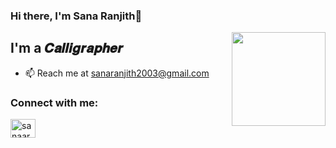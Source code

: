 ### Hi there, I'm Sana Ranjith👋

<img align='right' src='https://github.com/Rishit-dagli/Rishit-dagli/blob/master/images/octocat-anime.gif' width='150"'>

## I'm a 𝑪𝒂𝒍𝒍𝒊𝒈𝒓𝒂𝒑𝒉𝒆𝒓

- 📫 Reach me at sanaranjith2003@gmail.com

### Connect with me:

<a href="https://instagram.com/sanaaranjith" target="blank"><img align="center" src="https://raw.githubusercontent.com/rahuldkjain/github-profile-readme-generator/master/src/images/icons/Social/instagram.svg" alt="sanaaranjith" height="30" width="40" /></a>
